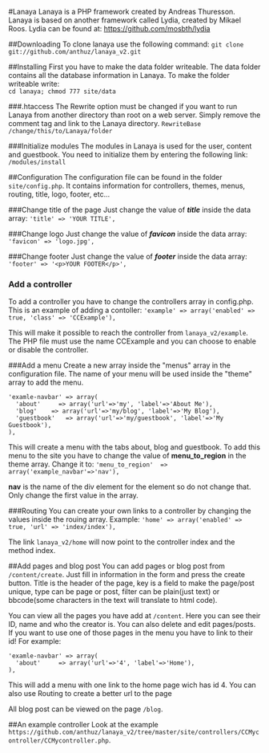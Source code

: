#Lanaya
Lanaya is a PHP framework created by Andreas Thuresson. Lanaya is based on another framework called Lydia, created by Mikael Roos. Lydia can be found at: https://github.com/mosbth/lydia

##Downloading
To clone lanaya use the following command: `git clone git://github.com/anthuz/lanaya_v2.git`

##Installing
First you have to make the data folder writeable. The data folder contains all the database information in Lanaya. To make the folder writeable write:  
`cd lanaya; chmod 777 site/data`
	

###.htaccess
The Rewrite option must be changed if you want to run Lanaya from another directory than root on a web server. Simply remove the comment tag and link to the Lanaya directory.
`RewriteBase /change/this/to/Lanaya/folder`
	

###Initialize modules
The modules in Lanaya is used for the user, content and guestbook. You need to initialize them by entering the following link:
`/modules/install`
	
##Configuration
The configuration file can be found in the folder `site/config.php`. It contains information for controllers, themes, menus, routing, title, logo, footer, etc...

###Change title of the page
Just change the value of ***title*** inside the data array: `'title' => 'YOUR TITLE',`

###Change logo
Just change the value of ***favicon*** inside the data array: `'favicon' => 'logo.jpg',`

###Change footer
Just change the value of ***footer*** inside the data array: `'footer' => '<p>YOUR FOOTER</p>',`

### Add a controller
To add a controller you have to change the controllers array in config.php. This is an example of adding a contoller:
`'example' => array('enabled' => true, 'class' => 'CCExample'),`

This will make it possible to reach the controller from `lanaya_v2/example`. The PHP file must use the name CCExample and you can choose to enable or disable the controller.

###Add a menu
Create a new array inside the "menus" array in the configuration file. The name of your menu will be used inside the "theme" array to add the menu.

	'examle-navbar' => array(
	  'about'     => array('url'=>'my', 'label'=>'About Me'),
	  'blog'   	=> array('url'=>'my/blog', 'label'=>'My Blog'),
	  'guestbook'	=> array('url'=>'my/guestbook', 'label'=>'My Guestbook'),
	),

This will create a menu with the tabs about, blog and guestbook. To add this menu to the site you have to change the value of **menu_to_region** in the theme array. Change it to:
`'menu_to_region'  => array('example_navbar'=>'nav'),`

**nav** is the name of the div element for the element so do not change that. Only change the first value in the array.

###Routing
You can create your own links to a controller by changing the values inside the rouing array. Example:
`'home' => array('enabled' => true, 'url' => 'index/index'),`

The link `lanaya_v2/home` will now point to the controller index and the method index.

##Add pages and blog post
You can add pages or blog post from `/content/create`. Just fill in information in the form and press the create button. Title is the header of the page, key is a field to make the 
page/post unique, type can be page or post, filter can be plain(just text) or bbcode(some characters in the text will translate to html code).

You can view all the pages you have add at `/content`. Here you can see their ID, name and who the creator is. You can also delete and edit pages/posts. If you want to use one of those pages in the menu you have to link to their id!
For example: 

	'examle-navbar' => array(
	  'about'     => array('url'=>'4', 'label'=>'Home'),
	),
	
This will add a menu with one link to the home page wich has id 4. You can also use Routing to create a better url to the page

All blog post can be viewed on the page `/blog`.

##An example controller
Look at the example `https://github.com/anthuz/lanaya_v2/tree/master/site/controllers/CCMycontroller/CCMycontroller.php`.
